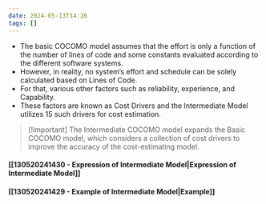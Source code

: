 ```yaml
---
date: 2024-05-13T14:26
tags: []
---
```

- The basic COCOMO model assumes that the effort is only a function of the number of lines of code and some constants evaluated according to the different software systems. 
- However, in reality, no system’s effort and schedule can be solely calculated based on Lines of Code.
- For that, various other factors such as reliability, experience, and Capability. 
- These factors are known as Cost Drivers and the Intermediate Model utilizes 15 such drivers for cost estimation.

>[!important] The Intermediate COCOMO model expands the Basic COCOMO model, which considers a collection of cost drivers to improve the accuracy of the cost-estimating model.
#### [[130520241430 - Expression of Intermediate Model|Expression of Intermediate Model]]
#### [[130520241429 - Example of Intermediate Model|Example]]